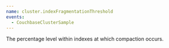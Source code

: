 ```yaml
---
name: cluster.indexFragmentationThreshold
events:
  - CouchbaseClusterSample
---
```


The percentage level within indexes at which compaction occurs.